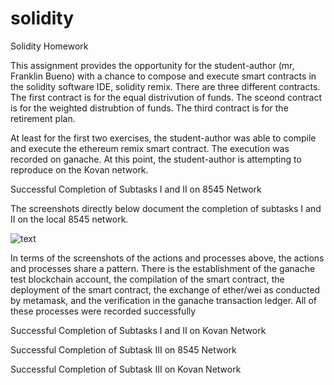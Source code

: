 # solidity
Solidity Homework


This assignment provides the opportunity for the student-author (mr, Franklin Bueno) with a chance to compose and execute smart contracts in the solidity software IDE, solidity remix. There are three different contracts. The first contract is for the equal distrivution of funds. The sceond contract is for the weighted distrubtion of funds. The third contract is for the retirement plan.

At least for the first two exercises, the student-author was able to compile and execute the ethereum remix smart contract. The execution was recorded on ganache. At this point, the student-author is attempting to reproduce on the Kovan network.



Successful Completion of Subtasks I and II on 8545 Network

The screenshots directly below document the completion of subtasks I and II on the local 8545 network.



![text](/coderdc13/solidity/Screenshot&(2053).png)





In terms of the screenshots of the actions and processes above, the actions and processes share a pattern. There is the establishment of the ganache test blockchain account, the compilation of the smart contract, the deployment of the smart contract, the exchange of ether/wei as conducted by metamask, and the verification in the ganache transaction ledger. All of these processes were recorded successfully  




Successful Completion of Subtasks I and II on Kovan Network




Successful Completion of Subtask III on 8545 Network

Successful Completion of Subtask III on Kovan Network
